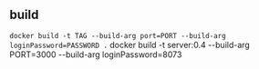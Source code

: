 ## build 

`docker build -t TAG --build-arg port=PORT --build-arg loginPassword=PASSWORD .`
docker build -t server:0.4 --build-arg PORT=3000 --build-arg loginPassword=8073
